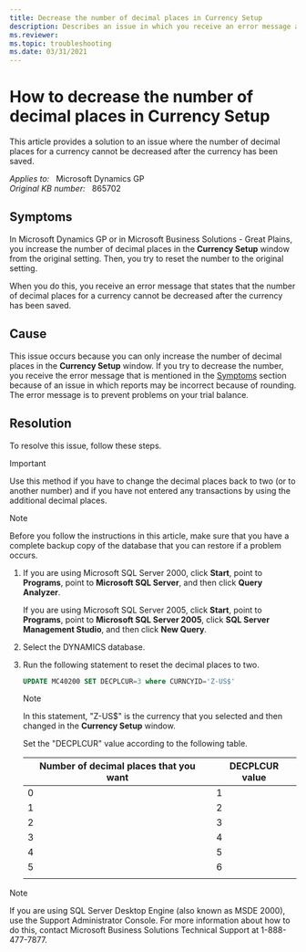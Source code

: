 ```yaml
---
title: Decrease the number of decimal places in Currency Setup
description: Describes an issue in which you receive an error message and you cannot decrease the number of decimal places for a currency.
ms.reviewer:
ms.topic: troubleshooting
ms.date: 03/31/2021
---
```

# How to decrease the number of decimal places in Currency Setup

This article provides a solution to an issue where the number of decimal places for a currency cannot be decreased after the currency has been saved.

_Applies to:_ &nbsp; Microsoft Dynamics GP  
_Original KB number:_ &nbsp; 865702

## Symptoms

In Microsoft Dynamics GP or in Microsoft Business Solutions - Great Plains, you increase the number of decimal places in the **Currency Setup** window from the original setting. Then, you try to reset the number to the original setting.

When you do this, you receive an error message that states that the number of decimal places for a currency cannot be decreased after the currency has been saved.

## Cause

This issue occurs because you can only increase the number of decimal places in the **Currency Setup** window. If you try to decrease the number, you receive the error message that is mentioned in the [Symptoms](#symptoms) section because of an issue in which reports may be incorrect because of rounding. The error message is to prevent problems on your trial balance.

## Resolution

To resolve this issue, follow these steps.

> [!IMPORTANT]
> Use this method if you have to change the decimal places back to two (or to another number) and if you have not entered any transactions by using the additional decimal places.

> [!NOTE]
> Before you follow the instructions in this article, make sure that you have a complete backup copy of the database that you can restore if a problem occurs.

1. If you are using Microsoft SQL Server 2000, click **Start**, point to **Programs**, point to **Microsoft SQL Server**, and then click **Query Analyzer**.

    If you are using Microsoft SQL Server 2005, click **Start**, point to **Programs**, point to **Microsoft SQL Server 2005**, click **SQL Server Management Studio**, and then click **New Query**.
2. Select the DYNAMICS database.

3. Run the following statement to reset the decimal places to two.

    ```sql
    UPDATE MC40200 SET DECPLCUR=3 where CURNCYID='Z-US$'
    ```

    > [!NOTE]
    > In this statement, "Z-US$" is the currency that you selected and then changed in the **Currency Setup** window.

    Set the "DECPLCUR" value according to the following table.

    |Number of decimal places that you want|DECPLCUR value|
    |---|---|
    |0|1|
    |1|2|
    |2|3|
    |3|4|
    |4|5|
    |5|6|
    |||

> [!NOTE]
> If you are using SQL Server Desktop Engine (also known as MSDE 2000), use the Support Administrator Console. For more information about how to do this, contact Microsoft Business Solutions Technical Support at 1-888-477-7877.
